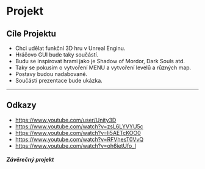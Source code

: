 # Projekt

## Cíle Projektu 
* Chci udělat funkční 3D hru v Unreal Enginu.
* Hráčovo GUI bude taky součástí.
* Budu se inspirovat hrami jako je Shadow of Mordor, Dark Souls atd.
* Taky se pokusím o vytvoření MENU a vytvoření levelů a různých map.
* Postavy budou nadabované.
* Součástí prezentace bude ukázka.
-----------------------------------------------------------
## Odkazy
* https://www.youtube.com/user/Unity3D
* https://www.youtube.com/watch?v=zsL6LYVYU5c
* https://www.youtube.com/watch?v=li5AETcKOO0
* https://www.youtube.com/watch?v=RFVhesT0VvQ
* https://www.youtube.com/watch?v=oh6ietUfo_I

##### Závěrečný projekt
